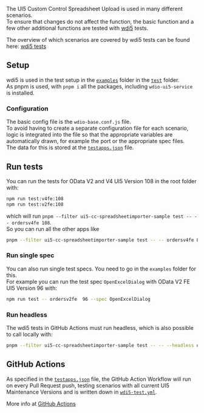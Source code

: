 The UI5 Custom Control Spreadsheet Upload is used in many different scenarios.  
To ensure that changes do not affect the function, the basic function and a few other additional functions are tested with [wdi5](https://github.com/ui5-community/wdi5) tests.

The overview of which scenarios are covered by wdi5 tests can be found here: [wdi5 tests](../SupportVersions.md#wdi5-tests)

## Setup

wdi5 is used in the test setup in the [`examples`](https://github.com/marianfoo/ui5-cc-spreadsheetimporter/tree/main/examples) folder in the [`test`](https://github.com/marianfoo/ui5-cc-spreadsheetimporter/tree/main/examples/test) folder.  
As pnpm is used, with `pnpm i` all the packages, including `wdio-ui5-service` is installed.  

### Configuration

The basic config file is the `wdio-base.conf.js` file.  
To avoid having to create a separate configuration file for each scenario, logic is integrated into the file so that the appropriate variables are automatically drawn, for example the port or the appropriate spec files.  
The data for this is stored at the [`testapps.json`](https://github.com/marianfoo/ui5-cc-spreadsheetimporter/blob/main/dev/testapps.json) file.

## Run tests

You can run the tests for OData V2 and V4 UI5 Version 108 in the root folder with:
````sh
npm run test:v4fe:108
npm run test:v2fe:108
````

which will run `pnpm --filter ui5-cc-spreadsheetimporter-sample test -- -- ordersv4fe 108`.  
So you can run all the other apps like 

````sh
pnpm --filter ui5-cc-spreadsheetimporter-sample test -- -- ordersv4fe 84
````


### Run single spec

You can also run single test specs. You need to go in the `examples` folder for this.  
For example you can run the test spec `OpenExcelDialog` with OData V2 FE UI5 Version 96 with:  

````sh
npm run test -- ordersv2fe  96 --spec OpenExcelDialog
````

### Run headless

The wdi5 tests in GitHub Actions must run headless, which is also possible to call locally with: 

````sh
pnpm --filter ui5-cc-spreadsheetimporter-sample test -- -- --headless ordersv4fe 84
````

## GitHub Actions

As specified in the [`testapps.json`](https://github.com/marianfoo/ui5-cc-spreadsheetimporter/blob/main/dev/testapps.json) file, the GitHub Action Workflow will run on every Pull Request push, testing scenarios with all current UI5 Maintenance Versions and is written down in [`wdi5-test.yml`](https://github.com/marianfoo/ui5-cc-spreadsheetimporter/blob/main/.github/workflows/wdi5-test.yml).

More info at [GitHub Actions](./../Development/GitHubActions.md)
